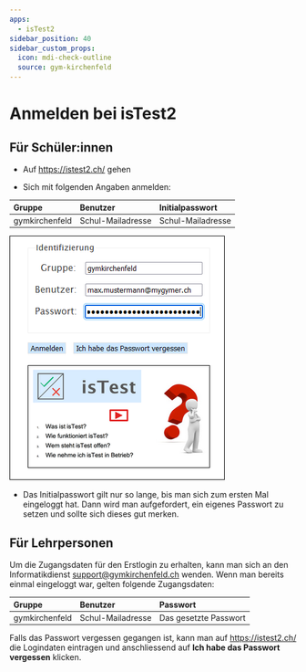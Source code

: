 ```yaml
---
apps:
  - isTest2
sidebar_position: 40
sidebar_custom_props:
  icon: mdi-check-outline
  source: gym-kirchenfeld
---
```


# Anmelden bei isTest2



## Für Schüler:innen

- Auf https://istest2.ch/ gehen

- Sich mit folgenden Angaben anmelden: 

| Gruppe         | Benutzer          | Initialpasswort   |
| :------------- | :---------------- | :---------------- |
| gymkirchenfeld | Schul-Mailadresse | Schul-Mailadresse |

![](./images/istest01.png)

- Das Initialpasswort gilt nur so lange, bis man sich zum ersten Mal eingeloggt hat. Dann wird man aufgefordert, ein eigenes Passwort zu setzen und sollte sich dieses gut merken.

## Für Lehrpersonen

Um die Zugangsdaten für den Erstlogin zu erhalten, kann man sich an den Informatikdienst support@gymkirchenfeld.ch wenden. Wenn man bereits einmal eingeloggt war, gelten folgende Zugangsdaten:

| Gruppe         | Benutzer          | Passwort              |
| :------------- | :---------------- | :-------------------- |
| gymkirchenfeld | Schul-Mailadresse | Das gesetzte Passwort |

Falls das Passwort vergessen gegangen ist, kann man auf https://istest2.ch/ die Logindaten eintragen und anschliessend auf __Ich habe das Passwort vergessen__ klicken.
